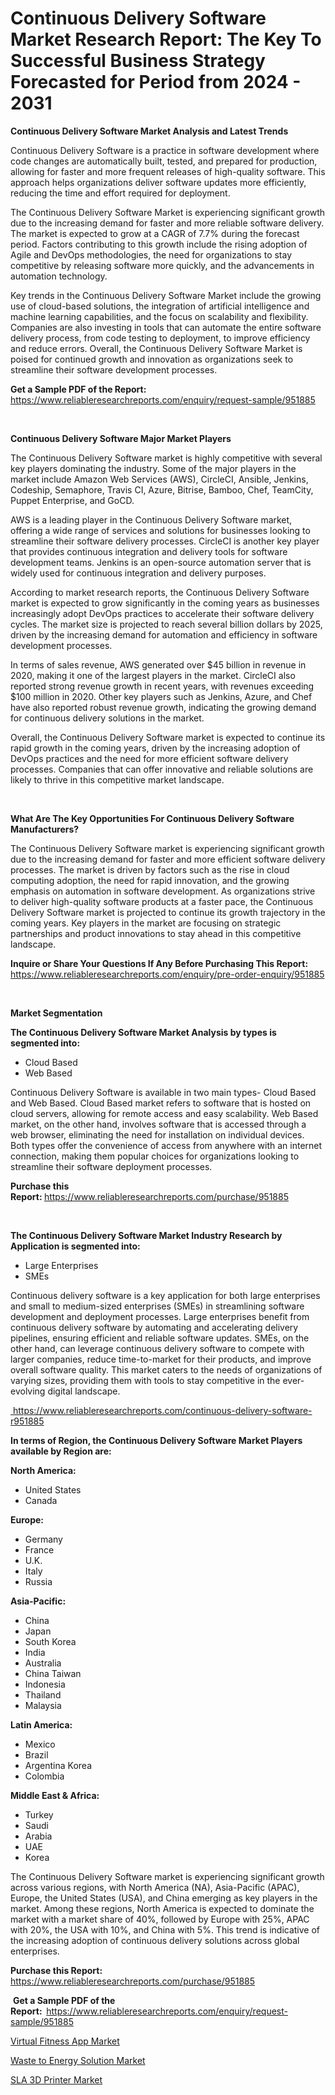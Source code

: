 <p><h1>Continuous Delivery Software Market Research Report: The Key To Successful Business Strategy Forecasted for Period from 2024 - 2031</h1></p><p><strong>Continuous Delivery Software Market Analysis and Latest Trends</strong></p>
<p><p>Continuous Delivery Software is a practice in software development where code changes are automatically built, tested, and prepared for production, allowing for faster and more frequent releases of high-quality software. This approach helps organizations deliver software updates more efficiently, reducing the time and effort required for deployment.</p><p>The Continuous Delivery Software Market is experiencing significant growth due to the increasing demand for faster and more reliable software delivery. The market is expected to grow at a CAGR of 7.7% during the forecast period. Factors contributing to this growth include the rising adoption of Agile and DevOps methodologies, the need for organizations to stay competitive by releasing software more quickly, and the advancements in automation technology.</p><p>Key trends in the Continuous Delivery Software Market include the growing use of cloud-based solutions, the integration of artificial intelligence and machine learning capabilities, and the focus on scalability and flexibility. Companies are also investing in tools that can automate the entire software delivery process, from code testing to deployment, to improve efficiency and reduce errors. Overall, the Continuous Delivery Software Market is poised for continued growth and innovation as organizations seek to streamline their software development processes.</p></p>
<p><strong>Get a Sample PDF of the Report:&nbsp;</strong> <a href="https://www.reliableresearchreports.com/enquiry/request-sample/951885">https://www.reliableresearchreports.com/enquiry/request-sample/951885</a></p>
<p>&nbsp;</p>
<p><strong>Continuous Delivery Software Major Market Players</strong></p>
<p><p>The Continuous Delivery Software market is highly competitive with several key players dominating the industry. Some of the major players in the market include Amazon Web Services (AWS), CircleCI, Ansible, Jenkins, Codeship, Semaphore, Travis CI, Azure, Bitrise, Bamboo, Chef, TeamCity, Puppet Enterprise, and GoCD.</p><p>AWS is a leading player in the Continuous Delivery Software market, offering a wide range of services and solutions for businesses looking to streamline their software delivery processes. CircleCI is another key player that provides continuous integration and delivery tools for software development teams. Jenkins is an open-source automation server that is widely used for continuous integration and delivery purposes.</p><p>According to market research reports, the Continuous Delivery Software market is expected to grow significantly in the coming years as businesses increasingly adopt DevOps practices to accelerate their software delivery cycles. The market size is projected to reach several billion dollars by 2025, driven by the increasing demand for automation and efficiency in software development processes.</p><p>In terms of sales revenue, AWS generated over $45 billion in revenue in 2020, making it one of the largest players in the market. CircleCI also reported strong revenue growth in recent years, with revenues exceeding $100 million in 2020. Other key players such as Jenkins, Azure, and Chef have also reported robust revenue growth, indicating the growing demand for continuous delivery solutions in the market.</p><p>Overall, the Continuous Delivery Software market is expected to continue its rapid growth in the coming years, driven by the increasing adoption of DevOps practices and the need for more efficient software delivery processes. Companies that can offer innovative and reliable solutions are likely to thrive in this competitive market landscape.</p></p>
<p>&nbsp;</p>
<p><strong>What Are The Key Opportunities For Continuous Delivery Software Manufacturers?</strong></p>
<p><p>The Continuous Delivery Software market is experiencing significant growth due to the increasing demand for faster and more efficient software delivery processes. The market is driven by factors such as the rise in cloud computing adoption, the need for rapid innovation, and the growing emphasis on automation in software development. As organizations strive to deliver high-quality software products at a faster pace, the Continuous Delivery Software market is projected to continue its growth trajectory in the coming years. Key players in the market are focusing on strategic partnerships and product innovations to stay ahead in this competitive landscape.</p></p>
<p><strong>Inquire or Share Your Questions If Any Before Purchasing This Report:</strong> <a href="https://www.reliableresearchreports.com/enquiry/pre-order-enquiry/951885">https://www.reliableresearchreports.com/enquiry/pre-order-enquiry/951885</a></p>
<p>&nbsp;</p>
<p><strong>Market Segmentation</strong></p>
<p><strong>The Continuous Delivery Software Market Analysis by types is segmented into:</strong></p>
<p><ul><li>Cloud Based</li><li>Web Based</li></ul></p>
<p><p>Continuous Delivery Software is available in two main types- Cloud Based and Web Based. Cloud Based market refers to software that is hosted on cloud servers, allowing for remote access and easy scalability. Web Based market, on the other hand, involves software that is accessed through a web browser, eliminating the need for installation on individual devices. Both types offer the convenience of access from anywhere with an internet connection, making them popular choices for organizations looking to streamline their software deployment processes.</p></p>
<p><strong>Purchase this Report:&nbsp;</strong><a href="https://www.reliableresearchreports.com/purchase/951885">https://www.reliableresearchreports.com/purchase/951885</a></p>
<p>&nbsp;</p>
<p><strong>The Continuous Delivery Software Market Industry Research by Application is segmented into:</strong></p>
<p><ul><li>Large Enterprises</li><li>SMEs</li></ul></p>
<p><p>Continuous delivery software is a key application for both large enterprises and small to medium-sized enterprises (SMEs) in streamlining software development and deployment processes. Large enterprises benefit from continuous delivery software by automating and accelerating delivery pipelines, ensuring efficient and reliable software updates. SMEs, on the other hand, can leverage continuous delivery software to compete with larger companies, reduce time-to-market for their products, and improve overall software quality. This market caters to the needs of organizations of varying sizes, providing them with tools to stay competitive in the ever-evolving digital landscape.</p></p>
<p><a href="https://www.reliableresearchreports.com/continuous-delivery-software-r951885">&nbsp;https://www.reliableresearchreports.com/continuous-delivery-software-r951885</a></p>
<p><strong>In terms of Region, the Continuous Delivery Software Market Players available by Region are:</strong></p>
<p>
    <p> <strong> North America: </strong>
        <ul>
            <li>United States</li>
            <li>Canada</li>
        </ul>
        </p> 
    <p> <strong> Europe: </strong>
        <ul>
            <li>Germany</li>
            <li>France</li>
            <li>U.K.</li>
            <li>Italy</li>
            <li>Russia</li>
        </ul>
        </p> 
    <p> <strong> Asia-Pacific: </strong>
        <ul>
            <li>China</li>
            <li>Japan</li>
            <li>South Korea</li>
            <li>India</li>
            <li>Australia</li>
            <li>China Taiwan</li>
            <li>Indonesia</li>
            <li>Thailand</li>
            <li>Malaysia</li>
        </ul>
        </p> 
    <p> <strong> Latin America: </strong>
        <ul>
            <li>Mexico</li>
            <li>Brazil</li>
            <li>Argentina Korea</li>
            <li>Colombia</li>
        </ul>
        </p> 
    <p> <strong> Middle East & Africa: </strong>
        <ul>
            <li>Turkey</li>
            <li>Saudi</li>
            <li>Arabia</li>
            <li>UAE</li>
            <li>Korea</li>
        </ul>
    </p>
    </p>
<p><p>The Continuous Delivery Software market is experiencing significant growth across various regions, with North America (NA), Asia-Pacific (APAC), Europe, the United States (USA), and China emerging as key players in the market. Among these regions, North America is expected to dominate the market with a market share of 40%, followed by Europe with 25%, APAC with 20%, the USA with 10%, and China with 5%. This trend is indicative of the increasing adoption of continuous delivery solutions across global enterprises.</p></p>
<p><strong>Purchase this Report: </strong><a href="https://www.reliableresearchreports.com/purchase/951885">https://www.reliableresearchreports.com/purchase/951885</a></p>
<p>&nbsp;<strong>Get a Sample PDF of the Report:&nbsp;&nbsp;</strong><a href="https://www.reliableresearchreports.com/enquiry/request-sample/951885">https://www.reliableresearchreports.com/enquiry/request-sample/951885</a></p>
<p><strong></strong></p>
<p><p><a href="https://www.linkedin.com/pulse/virtual-fitness-app-market-analysis-its-cagr-segmentation-9wstf">Virtual Fitness App Market</a></p><p><a href="https://www.linkedin.com/pulse/waste-energy-solution-market-key-successful-business-strategy-nl3xf">Waste to Energy Solution Market</a></p><p><a href="https://www.linkedin.com/pulse/sla-3d-printer-market-outlook-industry-overview-forecast-2024-4sk1c">SLA 3D Printer Market</a></p></p>